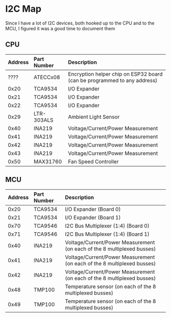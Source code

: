 # I2C Map

Since I have a lot of I2C devices, both hooked up to the CPU and to the MCU, I figured it was a good time to document them

## CPU

| Address | Part Number       | Description |
| ------- | :---------------- | :---------- |
| ???? | ATECCx08 | Encryption helper chip on ESP32 board (can be programmed to any address) |
| 0x20 | TCA9534 | I/O Expander |
| 0x21 | TCA9534 | I/O Expander |
| 0x22 | TCA9534 | I/O Expander |
| 0x29 | LTR-303ALS | Ambient Light Sensor |
| 0x40 | INA219 | Voltage/Current/Power Measurement |
| 0x41 | INA219 | Voltage/Current/Power Measurement |
| 0x42 | INA219 | Voltage/Current/Power Measurement |
| 0x43 | INA219 | Voltage/Current/Power Measurement |
| 0x50 | MAX31760 | Fan Speed Controller |

## MCU

| Address | Part Number       | Description |
| ------- | :---------------- | :---------- |
| 0x20 | TCA9534 | I/O Expander (Board 0) |
| 0x21 | TCA9534 | I/O Expander (Board 1)|
| 0x70 | TCA9546 | I2C Bus Multiplexer (1:4) (Board 0) |
| 0x71 | TCA9546 | I2C Bus Multiplexer (1:4) (Board 1) |
| 0x40 | INA219 | Voltage/Current/Power Measurement (on each of the 8 multiplexed busses) |
| 0x41 | INA219 | Voltage/Current/Power Measurement (on each of the 8 multiplexed busses) |
| 0x42 | INA219 | Voltage/Current/Power Measurement (on each of the 8 multiplexed busses) |
| 0x48 | TMP100 | Temperature sensor (on each of the 8 multiplexed busses) |
| 0x49 | TMP100 | Temperature sensor (on each of the 8 multiplexed busses) |
